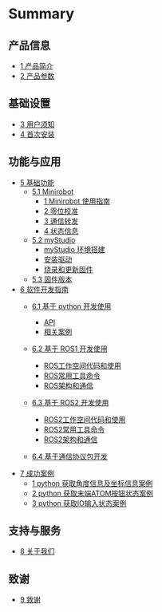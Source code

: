 # Summary

## 产品信息

  - [1 产品简介](2-ProductInformation/1-ProductIntroduction/1-ProductIntroduction.md)
  - [2 产品参数](2-ProductInformation/2-ProductParameters/2-ProductParameters.md)

## 基础设置

  - [3 用户须知](3-BasicSettings/3-UserInstructions/3-UserInstructions.md)
  - [4 首次安装](3-BasicSettings/4-FirstTimeInstallation/4-FirstTimeInstallation.md)

## 功能与应用

  - [5 基础功能](4-FunctionsAndApplications/5-BasicFunctions/README.md)
    - [5.1 Minirobot](4-FunctionsAndApplications/5-BasicFunctions/5.1-Minirobot/README.md)
      - [1 Minirobot 使用指南](4-FunctionsAndApplications/5-BasicFunctions/5.1-Minirobot/5.1.1-MinirobotGuide.md)
      - [2 零位校准](4-FunctionsAndApplications/5-BasicFunctions/5.1-Minirobot/5.1.2-calibrate.md)
      - [3 通信转发](4-FunctionsAndApplications/5-BasicFunctions/5.1-Minirobot/5.1.3-transponder.md)
      - [4 状态信息](4-FunctionsAndApplications/5-BasicFunctions/5.1-Minirobot/5.1.4-information.md)
    - [5.2 myStudio](4-FunctionsAndApplications/5-BasicFunctions/5.2-SoftwareUsageInstructions/README.md)
      - [myStudio 环境搭建](4-FunctionsAndApplications/5-BasicFunctions/5.2-SoftwareUsageInstructions/5.2.1-setup.md)
      - [安装驱动](4-FunctionsAndApplications/5-BasicFunctions/5.2-SoftwareUsageInstructions/5.2.2-install_driver.md)
      - [烧录和更新固件](4-FunctionsAndApplications/5-BasicFunctions/5.2-SoftwareUsageInstructions/5.2.3-flash_firmwares.md)
    - [5.3 固件版本](4-FunctionsAndApplications/5-BasicFunctions/5.3-FirmwareVersionDescription/README.md)
  - [6 软件开发指南](4-FunctionsAndApplications/6-SDKDevelopment/README.md)
    - [6.1 基于 python 开发使用](4-FunctionsAndApplications/6-SDKDevelopment/5.1-BasedOnPythonDevelopmentAndUse/1_download.md)
      - [API](4-FunctionsAndApplications/6-SDKDevelopment/5.1-BasedOnPythonDevelopmentAndUse/2_API.md>)
      - [相关案例](4-FunctionsAndApplications/6-SDKDevelopment/5.1-BasedOnPythonDevelopmentAndUse/6_example.md)
    - [6.2 基于 ROS1 开发使用](4-FunctionsAndApplications/6-SDKDevelopment/5.2-DevelopmentAndUseBasedOnROS1/1_download.md)
      - [ROS工作空间代码和使用](4-FunctionsAndApplications/6-SDKDevelopment/5.2-DevelopmentAndUseBasedOnROS1/2_workcode.md)
      - [ROS常用工具命令](4-FunctionsAndApplications/6-SDKDevelopment/5.2-DevelopmentAndUseBasedOnROS1/3_ROScode.md)
      - [ROS架构和通信](4-FunctionsAndApplications/6-SDKDevelopment/5.2-DevelopmentAndUseBasedOnROS1/4_communication.md)

    - [6.3 基于 ROS2 开发使用](4-FunctionsAndApplications/6-SDKDevelopment/5.3-DevelopmentAndUseBasedOnROS2/1_download.md)
      - [ROS2工作空间代码和使用](4-FunctionsAndApplications/6-SDKDevelopment/5.3-DevelopmentAndUseBasedOnROS2/2_workcode.md)
      - [ROS2常用工具命令](4-FunctionsAndApplications/6-SDKDevelopment/5.3-DevelopmentAndUseBasedOnROS2/3_ROScode.md)
      - [ROS2架构和通信](4-FunctionsAndApplications/6-SDKDevelopment/5.3-DevelopmentAndUseBasedOnROS2/4_communication.md)

    - [6.4 基于通信协议包开发](4-FunctionsAndApplications/6-SDKDevelopment/5.4-DevelopmentBasedOnCommunicationProtocolPackage/5.4.1-CommunicationDoc.md)
  - [7 成功案例](4-FunctionsAndApplications/7-SuccessfulCases/7-SuccessfulCases.md)
      - [1 python 获取角度信息及坐标信息案例](4-FunctionsAndApplications/7-SuccessfulCases/get_angles.md)
      - [2 python 获取末端ATOM按钮状态案例](4-FunctionsAndApplications/7-SuccessfulCases/get_atom.md)
      - [3 python 获取IO输入状态案例](4-FunctionsAndApplications/7-SuccessfulCases/get_io.md)
    <!-- - [8. 配套资源]() -->
      <!-- - [8.1 产品资料]() -->
      <!-- - [8.2 产品图纸]() -->
      <!-- - [8.3 软件资料及源码]() -->
      <!-- - [8.4 系统资料]() -->
      <!-- - [8.5 宣传资料]() -->

## 支持与服务

  - [8 关于我们](5-SupportAndService/5-SupportAndService.md)

## 致谢

  - [9 致谢](6-Acknowledgments/6-Acknowledgments.md)
